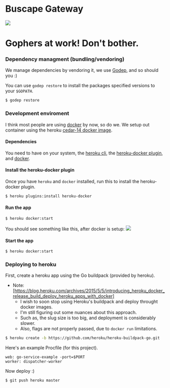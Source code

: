 # Buscape Gateway

![](http://talks.golang.org/2014/go4gophers/gopherswrench.jpg)

# Gophers at work! Don't bother.

### Dependency managment (bundling/vendoring)

We manage dependencies by vendoring it, we use [Godep](https://github.com/tools/godep), and so should you :)

You can use `godep restore` to install the packages specified versions to your `$GOPATH`.
```bash
$ godep restore
```


### Development enviroment

I think most people are using [docker](https://www.docker.com/) by now, so do we. We setup out container using the heroku [cedar-14 docker image](https://registry.hub.docker.com/u/heroku/cedar/).

#### Dependencies
You need to have on your system, the [heroku cli](https://github.com/heroku/heroku-cli), the [heroku-docker plugin](https://github.com/heroku/heroku-docker/), and [docker](http://docs.docker.com/).

#### Install the heroku-docker plugin
Once you have `heroku` and `docker` installed, run this to install the heroku-docker plugin.

```bash
$ heroku plugins:install heroku-docker
```

#### Run the app

```bash
$ heroku docker:start
```

You should see something like this, after docker is setup:
![](https://www.dropbox.com/s/61cmejcoaedyk22/Screenshot%202015-07-05%2018.46.36.png?dl=0&raw=1)

#### Start the app

```bash
$ heroku docker:start
```


### Deploying to heroku

First, create a heroku app using the Go buildpack (provided by heroku).

* Note: [https://blog.heroku.com/archives/2015/5/5/introducing_heroku_docker_release_build_deploy_heroku_apps_with_docker]
  * I wish to soon stop using Heroku's buildpack and deploy throught docker images.
  * I'm still figuring out some nuances about this approach. 
  * Such as, the slug size is too big, and deployment is considerably slower.
  * Also, flags are not properly passed, due to `docker run` limitations.

```bash
$ heroku create -b https://github.com/heroku/heroku-buildpack-go.git
```

Here's an example Procfile (for this project).

```lang
web: go-service-example -port=$PORT
worker: dispatcher-worker
```

Now deploy :)

```bash
$ git push heroku master
```

